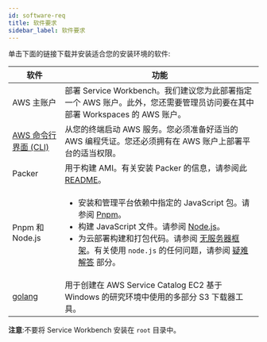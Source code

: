 ```yaml
---
id: software-req
title: 软件要求
sidebar_label: 软件要求
---
```


单击下面的链接下载并安装适合您的安装环境的软件:

|软件 |功能 |
| ------------ | ------------ |
| AWS 主账户 |部署 Service Workbench。我们建议您为此部署指定一个 AWS 账户。此外，您还需要管理员访问要在其中部署 Workspaces 的 AWS 账户。 |
| [AWS 命令​​行界面 (CLI)](https://aws.amazon.com/cli/) |从您的终端启动 AWS 服务。您必须准备好适当的 AWS 编程凭证。您还必须拥有在 AWS 账户上部署平台的适当权限。 |
|Packer |用于构建 AMI。有关安装 Packer 的信息，请参阅此 [README](https://github.com/awslabs/service-workbench-on-aws/blob/b20208099d5acf51816ee4efd5b5bb3bf6d22fc8/addons/addon-base-raas/packages/serverless-packer/README.md)。
| Pnpm 和 Node.js | <ul><li>安装和管理平台依赖中指定的 JavaScript 包。请参阅 [Pnpm](https://pnpm.io/installation)。 </li><li>构建 JavaScript 文件。请参阅 [Node.js](https://nodejs.org/en/)。</li><li>为云部署构建和打包代码。请参阅 [无服务器框架](https://www.serverless.com/)。有关使用 `node.js` 的任何问题，请参阅 [疑难解答](/installation_guide/troubleshooting) 部分。</li></ul> |
| [golang](https://golang.org/dl/) |用于创建在 AWS Service Catalog EC2 基于 Windows 的研究环境中使用的多部分 S3 下载器工具。 |

**注意**:不要将 Service Workbench 安装在 `root` 目录中。
